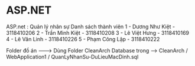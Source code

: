 # ASP.NET
ASP.net : Quản lý nhân sự
Danh sách thành viên
1 - Dương Như Kiệt - 3118410206
2 - Trần Minh Kiệt - 3118410208
3 - Lê Việt Hưng - 3118410169
4 - Lê Văn Linh - 3118410226
5 - Phạm Công Lập - 3118410222

Folder đồ án ---> Dùng Folder CleanArch
Database trong --> CleanArch / WebApplication1 / QuanLyNhanSu-DuLieuMacDinh.sql
